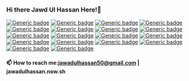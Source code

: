 ### Hi there Jawd Ul Hassan Here!👋

[![Generic badge](https://img.shields.io/badge/React-Native-<COLOR>.svg)](https://shields.io/)
[![Generic badge](https://img.shields.io/badge/Next-JS-<COLOR>.svg)](https://shields.io/)
[![Generic badge](https://img.shields.io/badge/Context-API-<COLOR>.svg)](https://shields.io/)
[![Generic badge](https://img.shields.io/badge/Redux-<COLOR>.svg)](https://shields.io/)
[![Generic badge](https://img.shields.io/badge/Rx-Js-<COLOR>.svg)](https://shields.io/)
[![Generic badge](https://img.shields.io/badge/Graph-QL-<COLOR>.svg)](https://shields.io/)
[![Generic badge](https://img.shields.io/badge/React-Apollo-<COLOR>.svg)](https://shields.io/)
[![Generic badge](https://img.shields.io/badge/Node-Js-<COLOR>.svg)](https://shields.io/)
[![Generic badge](https://img.shields.io/badge/Express-Js-<COLOR>.svg)](https://shields.io/)
[![Generic badge](https://img.shields.io/badge/Mongo-DB-<COLOR>.svg)](https://shields.io/)
[![Generic badge](https://img.shields.io/badge/Highchart-Js-<COLOR>.svg)](https://shields.io/)
[![Generic badge](https://img.shields.io/badge/D3-JS-<COLOR>.svg)](https://shields.io/)
[![Generic badge](https://img.shields.io/badge/JEST-UnitTesting-<COLOR>.svg)](https://shields.io/)
[![Generic badge](https://img.shields.io/badge/React-TestingLibrary-<COLOR>.svg)](https://shields.io/)
[![Generic badge](https://img.shields.io/badge/ES-Lint-<COLOR>.svg)](https://shields.io/)
[![Generic badge](https://img.shields.io/badge/Service-Workers-<COLOR>.svg)](https://shields.io/)
[![Generic badge](https://img.shields.io/badge/Web-sockets-<COLOR>.svg)](https://shields.io/)
[![Generic badge](https://img.shields.io/badge/Styled-Components-<COLOR>.svg)](https://shields.io/)


####    📫 How to reach me:jawadulhassan50@gmail.com | jawadulhassan.now.sh

<!--
**jawadulhassan/jawadulhassan** is a ✨ _special_ ✨ repository because its `README.md` (this file) appears on your GitHub profile.

Here are some ideas to get you started:

- 🔭 I’m currently working on ...
- 🌱 I’m currently learning ...
- 👯 I’m looking to collaborate on ...
- 🤔 I’m looking for help with ...
- 💬 Ask me about ...
- 📫 How to reach me: ...
- 😄 Pronouns: ...
- ⚡ Fun fact: ...
-->
